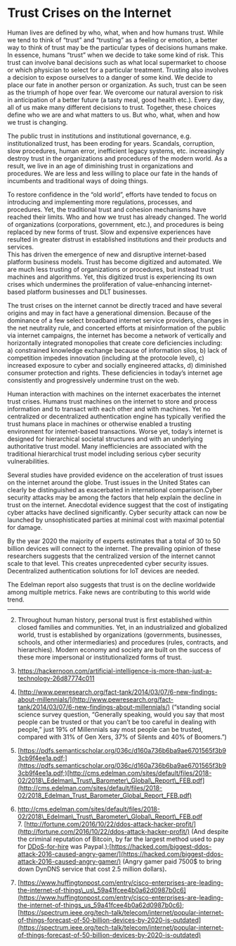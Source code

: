 # Trust Crises on the Internet

Human lives are defined by who, what, when and how humans trust. While we tend to think of “trust” and “trusting” as a feeling or emotion, a better way to think of trust may be the particular types of decisions humans make. In essence, humans “trust” when we decide to take some kind of risk. This trust can involve banal decisions such as what local supermarket to choose or which physician to select for a particular treatment. Trusting also involves a decision to expose ourselves to a danger of some kind. We decide to place our fate in another person or organization. As such, trust can be seen as the triumph of hope over fear. We overcome our natural aversion to risk in anticipation of a better future \(a tasty meal, good health etc.\). Every day, all of us make many different decisions to trust. Together, these choices define who we are and what matters to us.  But who, what, when and how we trust is changing.  


The public trust in institutions and institutional governance, e.g. institutionalized trust, has been eroding for years. Scandals, corruption, slow procedures, human error, inefficient legacy systems, etc. increasingly destroy trust in the organizations and procedures of the modern world. As a result, we live in an age of diminishing trust in organizations and procedures. We are less and less willing to place our fate in the hands of incumbents and traditional ways of doing things.  


To restore confidence in the “old world”, efforts have tended to focus on introducing and implementing more regulations, processes, and procedures. Yet, the traditional trust and cohesion mechanisms have reached their limits. Who and how we trust has already changed. The world of organizations \(corporations, government, etc.\), and procedures is being replaced by new forms of trust. Slow and expensive experiences have resulted in greater distrust in established institutions and their products and services.  
This has driven the emergence of new and disruptive internet-based platform business models. Trust has become digitized and automated. We are much less trusting of organizations or procedures, but instead trust machines and algorithms. Yet, this digitized trust is experiencing its own crises which undermines the proliferation of value-enhancing internet-based platform businesses and DLT businesses.  


The trust crises on the internet cannot be directly traced and have several origins and may in fact have a generational dimension. Because of the dominance of a few select broadband internet service providers, changes in the net neutrality rule, and concerted efforts at misinformation of the public via internet campaigns, the internet has become a network of vertically and horizontally integrated monopolies that create core deficiencies including: a\) constrained knowledge exchange because of information silos, b\) lack of competition impedes innovation \(including at the protocole level\), c\) increased exposure to cyber and socially engineered attacks, d\) diminished consumer protection and rights. These deficiencies in today’s internet age consistently and progressively undermine trust on the web.  


Human interaction with machines on the internet exacerbates the internet trust crises. Humans trust machines on the internet to store and process information and to transact with each other and with machines. Yet no centralized or decentralized authentication engine has typically verified the trust humans place in machines or otherwise enabled a trusting environment for internet-based transactions. Worse yet, today’s internet is designed for hierarchical societal structures and with an underlying authoritative trust model. Many inefficiencies are associated with the traditional hierarchical trust model including serious cyber security vulnerabilities.

Several studies have provided evidence on the acceleration of trust issues on the internet around the globe. Trust issues in the United States can clearly be distinguished as exacerbated in international comparison.Cyber security attacks may be among the factors that help explain the decline in trust on the internet. Anecdotal evidence suggest that the cost of instigating cyber attacks have declined significantly. Cyber security attack can now be launched by unsophisticated parties at minimal cost with maximal potential for damage.

By the year 2020 the majority of experts estimates that a total of 30 to 50 billion devices will connect to the internet. The prevailing opinion of these researchers suggests that the centralized version of the internet cannot scale to that level. This creates unprecedented cyber security issues. Decentralized authentication solutions for IoT devices are needed.

The Edelman report also suggests that trust is on the decline worldwide among multiple metrics. Fake news are contributing to this world wide trend.  
****

2. Throughout human history, personal trust is first established within closed families and communities. Yet, in an industrialized and globalized world, trust is established by organizations \(governments, businesses, schools, and other intermediaries\) and procedures \(rules, contracts, and hierarchies\). Modern economy and society are built on the success of these more impersonal or institutionalized forms of trust.

3. [ https://hackernoon.com/artificial-intelligence-is-more-than-just-a-technology-26d87774c011 ](%20https://hackernoon.com/artificial-intelligence-is-more-than-just-a-technology-26d87774c011%20)

4.  [http://www.pewresearch.org/fact-tank/2014/03/07/6-new-findings-about-millennials/](http://www.pewresearch.org/fact-tank/2014/03/07/6-new-findings-about-millennials/) \(“standing social science survey question, “Generally speaking, would you say that most people can be trusted or that you can’t be too careful in dealing with people,” just 19% of Millennials say most people can be trusted, compared with 31% of Gen Xers, 37% of Silents and 40% of Boomers.”\)  


5. [https://pdfs.semanticscholar.org/036c/d160a736b6ba9ae6701565f3b93cb9f4ee1a.pdf;](https://pdfs.semanticscholar.org/036c/d160a736b6ba9ae6701565f3b93cb9f4ee1a.pdf;)[http://cms.edelman.com/sites/default/files/2018-02/2018\_Edelman\_Trust\_Barometer\_Global\_Report\_FEB.pdf](http://cms.edelman.com/sites/default/files/2018-02/2018_Edelman_Trust_Barometer_Global_Report_FEB.pdf)

6. [ http://cms.edelman.com/sites/default/files/2018-02/2018\_Edelman\_Trust\_Barometer\_Global\_Report\_FEB.pdf   
](%20http://cms.edelman.com/sites/default/files/2018-02/2018_Edelman_Trust_Barometer_Global_Report_FEB.pdf%20
)7.  [http://fortune.com/2016/10/22/ddos-attack-hacker-profit/](http://fortune.com/2016/10/22/ddos-attack-hacker-profit/) \(And despite the criminal reputation of Bitcoin, by far the largest method used to pay for [DDoS-for-hire](http://www.ibtimes.co.uk/making-money-hacking-easy-brushing-teeth-ddos-471811) was Paypal.\);[https://hacked.com/biggest-ddos-attack-2016-caused-angry-gamer/](https://hacked.com/biggest-ddos-attack-2016-caused-angry-gamer/) \(Angry gamer paid 7500$ to bring down DynDNS service that cost 2.5 million dollars\)**.**

8. [https://www.huffingtonpost.com/entry/cisco-enterprises-are-leading-the-internet-of-things\_us\_59a41fcee4b0a62d0987b0c6](https://www.huffingtonpost.com/entry/cisco-enterprises-are-leading-the-internet-of-things_us_59a41fcee4b0a62d0987b0c6); [https://spectrum.ieee.org/tech-talk/telecom/internet/popular-internet-of-things-forecast-of-50-billion-devices-by-2020-is-outdated](https://spectrum.ieee.org/tech-talk/telecom/internet/popular-internet-of-things-forecast-of-50-billion-devices-by-2020-is-outdated)

  


